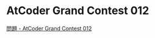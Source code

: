 AtCoder Grand Contest 012
===

[問題 - AtCoder Grand Contest 012](https://atcoder.jp/contests/agc012/tasks)
